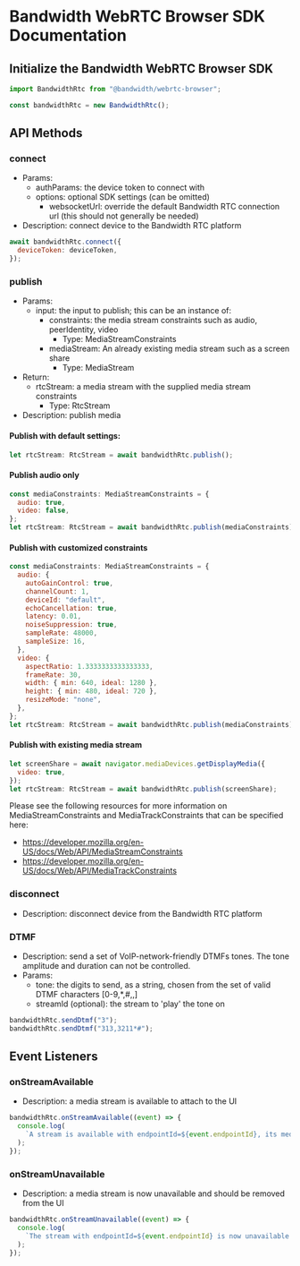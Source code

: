 # Bandwidth WebRTC Browser SDK Documentation

## Initialize the Bandwidth WebRTC Browser SDK

```javascript
import BandwidthRtc from "@bandwidth/webrtc-browser";

const bandwidthRtc = new BandwidthRtc();
```

## API Methods

### connect

- Params:
  - authParams: the device token to connect with
  - options: optional SDK settings (can be omitted)
    - websocketUrl: override the default Bandwidth RTC connection url (this should not generally be needed)
- Description: connect device to the Bandwidth RTC platform

```javascript
await bandwidthRtc.connect({
  deviceToken: deviceToken,
});
```

### publish

- Params:
  - input: the input to publish; this can be an instance of:
    - constraints: the media stream constraints such as audio, peerIdentity, video
      - Type: MediaStreamConstraints
    - mediaStream: An already existing media stream such as a screen share
      - Type: MediaStream
- Return:
  - rtcStream: a media stream with the supplied media stream constraints
    - Type: RtcStream
- Description: publish media

#### Publish with default settings:

```javascript
let rtcStream: RtcStream = await bandwidthRtc.publish();
```

#### Publish audio only

```javascript
const mediaConstraints: MediaStreamConstraints = {
  audio: true,
  video: false,
};
let rtcStream: RtcStream = await bandwidthRtc.publish(mediaConstraints);
```

#### Publish with customized constraints

```javascript
const mediaConstraints: MediaStreamConstraints = {
  audio: {
    autoGainControl: true,
    channelCount: 1,
    deviceId: "default",
    echoCancellation: true,
    latency: 0.01,
    noiseSuppression: true,
    sampleRate: 48000,
    sampleSize: 16,
  },
  video: {
    aspectRatio: 1.3333333333333333,
    frameRate: 30,
    width: { min: 640, ideal: 1280 },
    height: { min: 480, ideal: 720 },
    resizeMode: "none",
  },
};
let rtcStream: RtcStream = await bandwidthRtc.publish(mediaConstraints);
```

#### Publish with existing media stream

```javascript
let screenShare = await navigator.mediaDevices.getDisplayMedia({
  video: true,
});
let rtcStream: RtcStream = await bandwidthRtc.publish(screenShare);
```

Please see the following resources for more information on MediaStreamConstraints and MediaTrackConstraints that can be specified here:

- https://developer.mozilla.org/en-US/docs/Web/API/MediaStreamConstraints
- https://developer.mozilla.org/en-US/docs/Web/API/MediaTrackConstraints

### disconnect

- Description: disconnect device from the Bandwidth RTC platform

### DTMF

- Description: send a set of VoIP-network-friendly DTMFs tones. The tone amplitude and duration can not be controlled.
- Params:
  - tone: the digits to send, as a string, chosen from the set of valid DTMF characters [0-9,*,#,\,]
  - streamId (optional): the stream to 'play' the tone on

```javascript
bandwidthRtc.sendDtmf("3");
bandwidthRtc.sendDtmf("313,3211*#");
```

## Event Listeners

### onStreamAvailable

- Description: a media stream is available to attach to the UI

```javascript
bandwidthRtc.onStreamAvailable((event) => {
  console.log(
    `A stream is available with endpointId=${event.endpointId}, its media types are ${event.mediaTypes} and the stream itself is ${event.mediaStream}`
  );
});
```

### onStreamUnavailable

- Description: a media stream is now unavailable and should be removed from the UI

```javascript
bandwidthRtc.onStreamUnavailable((event) => {
  console.log(
    `The stream with endpointId=${event.endpointId} is now unavailable and should be removed from the UI because the media is likely to freeze imminently.`
  );
});
```
